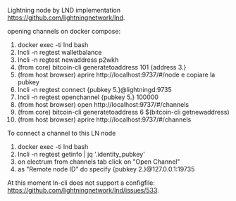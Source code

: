 Lightning node by LND implementation https://github.com/lightningnetwork/lnd.

opening channels on docker compose:

1. docker exec -ti lnd bash
2. lncli -n regtest walletbalance
3. lncli -n regtest newaddress p2wkh
4. (from core) bitcoin-cli generatetoaddress 101 {address 3.}
5. (from host browser) aprire http://localhost:9737/#/node e copiare la pubkey
6. lncli -n regtest connect {pubkey 5.}@lightningd:9735
7. lncli -n regtest openchannel {pubkey 5.} 100000
8. (from host browser) open http://localhost:9737/#/channels 
9. (from core) bitcoin-cli generatetoaddress 6 $(bitcoin-cli getnewaddress)
10. (from host browser) aprire http://localhost:9737/#/channels 

To connect a channel to this LN node

1. docker exec -ti lnd bash
2. lncli -n regtest getinfo | jq '.identity_pubkey'
3. on electrum from channels tab click on "Open Channel"
4. as "Remote node ID" do specify {pubkey 2.}@127.0.0.1:19735

At this moment ln-cli does not support a configfile: https://github.com/lightningnetwork/lnd/issues/533.
